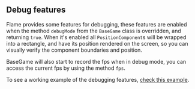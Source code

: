 ## Debug features

Flame provides some features for debugging, these features are enabled when the method `debugMode` from the `BaseGame` class is overridden, and returning `true`. When it's enabled all `PositionComponent`s will be wrapped into a rectangle, and have its position rendered on the screen, so you can visually verify the component boundaries and position.

BaseGame will also start to record the fps when in debug mode, you can access the current fps by using the method `fps`.

To see a working example of the debugging features, [check this example](/docs/examples/debug).
